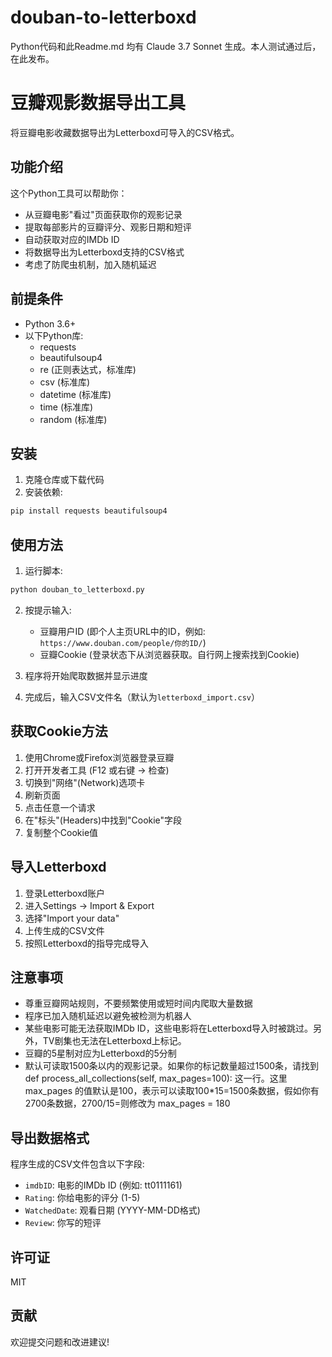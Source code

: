# douban-to-letterboxd

Python代码和此Readme.md 均有 Claude 3.7 Sonnet 生成。本人测试通过后，在此发布。

# 豆瓣观影数据导出工具

将豆瓣电影收藏数据导出为Letterboxd可导入的CSV格式。

## 功能介绍

这个Python工具可以帮助你：

- 从豆瓣电影"看过"页面获取你的观影记录
- 提取每部影片的豆瓣评分、观影日期和短评
- 自动获取对应的IMDb ID
- 将数据导出为Letterboxd支持的CSV格式
- 考虑了防爬虫机制，加入随机延迟

## 前提条件

- Python 3.6+
- 以下Python库:
  - requests
  - beautifulsoup4
  - re (正则表达式，标准库)
  - csv (标准库)
  - datetime (标准库)
  - time (标准库)
  - random (标准库)

## 安装

1. 克隆仓库或下载代码
2. 安装依赖:

```bash
pip install requests beautifulsoup4
```

## 使用方法

1. 运行脚本:

```bash
python douban_to_letterboxd.py
```

2. 按提示输入:
   - 豆瓣用户ID (即个人主页URL中的ID，例如: `https://www.douban.com/people/你的ID/`)
   - 豆瓣Cookie (登录状态下从浏览器获取。自行网上搜索找到Cookie)

3. 程序将开始爬取数据并显示进度
4. 完成后，输入CSV文件名（默认为`letterboxd_import.csv`）

## 获取Cookie方法

1. 使用Chrome或Firefox浏览器登录豆瓣
2. 打开开发者工具 (F12 或右键 -> 检查)
3. 切换到"网络"(Network)选项卡
4. 刷新页面
5. 点击任意一个请求
6. 在"标头"(Headers)中找到"Cookie"字段
7. 复制整个Cookie值

## 导入Letterboxd

1. 登录Letterboxd账户
2. 进入Settings -> Import & Export
3. 选择"Import your data"
4. 上传生成的CSV文件
5. 按照Letterboxd的指导完成导入

## 注意事项

- 尊重豆瓣网站规则，不要频繁使用或短时间内爬取大量数据
- 程序已加入随机延迟以避免被检测为机器人
- 某些电影可能无法获取IMDb ID，这些电影将在Letterboxd导入时被跳过。另外，TV剧集也无法在Letterboxd上标记。
- 豆瓣的5星制对应为Letterboxd的5分制
- 默认可读取1500条以内的观影记录。如果你的标记数量超过1500条，请找到 def process_all_collections(self, max_pages=100): 这一行。这里 max_pages 的值默认是100，表示可以读取100*15=1500条数据，假如你有2700条数据，2700/15=则修改为 max_pages = 180

## 导出数据格式

程序生成的CSV文件包含以下字段:

- `imdbID`: 电影的IMDb ID (例如: tt0111161)
- `Rating`: 你给电影的评分 (1-5)
- `WatchedDate`: 观看日期 (YYYY-MM-DD格式)
- `Review`: 你写的短评

## 许可证

MIT

## 贡献

欢迎提交问题和改进建议!
